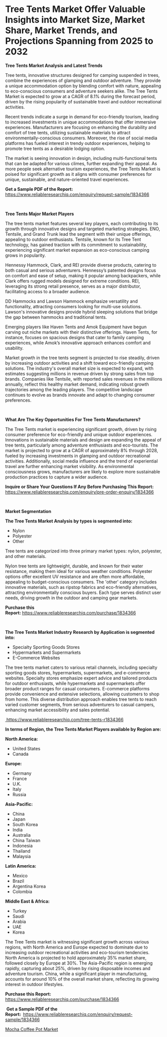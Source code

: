 <p><h1>Tree Tents Market Offer Valuable Insights into Market Size, Market Share, Market Trends, and Projections Spanning from 2025 to 2032</h1></p><p><strong>Tree Tents Market Analysis and Latest Trends</strong></p>
<p><p>Tree tents, innovative structures designed for camping suspended in trees, combine the experiences of glamping and outdoor adventure. They provide a unique accommodation option by blending comfort with nature, appealing to eco-conscious consumers and adventure seekers alike. The Tree Tents Market is expected to grow at a CAGR of 8.1% during the forecast period, driven by the rising popularity of sustainable travel and outdoor recreational activities. </p><p>Recent trends indicate a surge in demand for eco-friendly tourism, leading to increased investments in unique accommodations that offer immersive experiences. Manufacturers are focusing on enhancing the durability and comfort of tree tents, utilizing sustainable materials to attract environmentally-conscious consumers. Moreover, the rise of social media platforms has fueled interest in trendy outdoor experiences, helping to promote tree tents as a desirable lodging option.</p><p>The market is seeing innovation in design, including multi-functional tents that can be adapted for various climes, further expanding their appeal. As more people seek alternative tourism experiences, the Tree Tents Market is poised for significant growth as it aligns with consumer preferences for unique, sustainable, and nature-oriented travel experiences.</p></p>
<p><strong>Get a Sample PDF of the Report:&nbsp;</strong> <a href="https://www.reliableresearchiq.com/enquiry/request-sample/1834366?utm_campaign=3519&utm_medium=2&utm_source=Github&utm_content=ia&utm_term=05042025&utm_id=tree-tents">https://www.reliableresearchiq.com/enquiry/request-sample/1834366</a></p>
<p>&nbsp;</p>
<p><strong>Tree Tents Major Market Players</strong></p>
<p><p>The tree tents market features several key players, each contributing to its growth through innovative designs and targeted marketing strategies. ENO, Tentsile, and Grand Trunk lead the segment with their unique offerings, appealing to outdoor enthusiasts. Tentsile, known for its Tree Tent technology, has gained traction with its commitment to sustainability, experiencing significant market expansion as eco-conscious camping grows in popularity.</p><p>Hennessy Hammock, Clark, and REI provide diverse products, catering to both casual and serious adventurers. Hennessy’s patented designs focus on comfort and ease of setup, making it popular among backpackers, while Clark offers rugged models designed for extreme conditions. REI, leveraging its strong retail presence, serves as a major distributor, facilitating access to a broader audience.</p><p>DD Hammocks and Lawson Hammock emphasize versatility and functionality, attracting consumers looking for multi-use solutions. Lawson's innovative designs provide hybrid sleeping solutions that bridge the gap between hammocks and traditional tents. </p><p>Emerging players like Haven Tents and Amok Equipment have begun carving out niche markets with their distinctive offerings. Haven Tents, for instance, focuses on spacious designs that cater to family camping experiences, while Amok’s innovative approach enhances comfort and usability.</p><p>Market growth in the tree tents segment is projected to rise steadily, driven by increasing outdoor activities and a shift toward eco-friendly camping solutions. The industry's overall market size is expected to expand, with estimates suggesting millions in revenue driven by strong sales from top brands. Companies like Tentsile, with reported sales revenues in the millions annually, reflect this healthy market demand, indicating robust growth trajectories among the leading players. The competitive landscape continues to evolve as brands innovate and adapt to changing consumer preferences.</p></p>
<p>&nbsp;</p>
<p><strong>What Are The Key Opportunities For Tree Tents Manufacturers?</strong></p>
<p><p>The Tree Tents market is experiencing significant growth, driven by rising consumer preference for eco-friendly and unique outdoor experiences. Innovations in sustainable materials and design are expanding the appeal of tree tents, particularly among adventure enthusiasts and eco-tourists. The market is projected to grow at a CAGR of approximately 8% through 2028, fueled by increasing investments in glamping and outdoor recreational activities. Additionally, social media influence and the trend of experiential travel are further enhancing market visibility. As environmental consciousness grows, manufacturers are likely to explore more sustainable production practices to capture a wider audience.</p></p>
<p><strong>Inquire or Share Your Questions If Any Before Purchasing This Report:</strong> <a href="https://www.reliableresearchiq.com/enquiry/pre-order-enquiry/1834366?utm_campaign=3519&utm_medium=2&utm_source=Github&utm_content=ia&utm_term=05042025&utm_id=tree-tents">https://www.reliableresearchiq.com/enquiry/pre-order-enquiry/1834366</a></p>
<p>&nbsp;</p>
<p><strong>Market Segmentation</strong></p>
<p><strong>The Tree Tents Market Analysis by types is segmented into:</strong></p>
<p><ul><li>Nylon</li><li>Polyester</li><li>Other</li></ul></p>
<p><p>Tree tents are categorized into three primary market types: nylon, polyester, and other materials. </p><p>Nylon tree tents are lightweight, durable, and known for their water resistance, making them ideal for various weather conditions. Polyester options offer excellent UV resistance and are often more affordable, appealing to budget-conscious consumers. The 'other' category includes innovative materials, such as ripstop fabrics and eco-friendly alternatives, attracting environmentally conscious buyers. Each type serves distinct user needs, driving growth in the outdoor and camping gear markets.</p></p>
<p><strong>Purchase this Report:&nbsp;</strong><a href="https://www.reliableresearchiq.com/purchase/1834366?utm_campaign=3519&utm_medium=2&utm_source=Github&utm_content=ia&utm_term=05042025&utm_id=tree-tents">https://www.reliableresearchiq.com/purchase/1834366</a></p>
<p>&nbsp;</p>
<p><strong>The Tree Tents Market Industry Research by Application is segmented into:</strong></p>
<p><ul><li>Specialty Sporting Goods Stores</li><li>Hypermarkets and Supermarkets</li><li>E-Commerce Websites</li></ul></p>
<p><p>The tree tents market caters to various retail channels, including specialty sporting goods stores, hypermarkets, supermarkets, and e-commerce websites. Specialty stores emphasize expert advice and tailored products for outdoor enthusiasts, while hypermarkets and supermarkets offer broader product ranges for casual consumers. E-commerce platforms provide convenience and extensive selections, allowing customers to shop from home. This diverse distribution approach enables tree tents to reach varied customer segments, from serious adventurers to casual campers, enhancing market accessibility and sales potential.</p></p>
<p><a href="https://www.reliableresearchiq.com/tree-tents-r1834366?utm_campaign=3519&utm_medium=2&utm_source=Github&utm_content=ia&utm_term=05042025&utm_id=tree-tents">&nbsp;https://www.reliableresearchiq.com/tree-tents-r1834366</a></p>
<p><strong>In terms of Region, the Tree Tents Market Players available by Region are:</strong></p>
<p>
    <p> <strong> North America: </strong>
        <ul>
            <li>United States</li>
            <li>Canada</li>
        </ul>
        </p> 
    <p> <strong> Europe: </strong>
        <ul>
            <li>Germany</li>
            <li>France</li>
            <li>U.K.</li>
            <li>Italy</li>
            <li>Russia</li>
        </ul>
        </p> 
    <p> <strong> Asia-Pacific: </strong>
        <ul>
            <li>China</li>
            <li>Japan</li>
            <li>South Korea</li>
            <li>India</li>
            <li>Australia</li>
            <li>China Taiwan</li>
            <li>Indonesia</li>
            <li>Thailand</li>
            <li>Malaysia</li>
        </ul>
        </p> 
    <p> <strong> Latin America: </strong>
        <ul>
            <li>Mexico</li>
            <li>Brazil</li>
            <li>Argentina Korea</li>
            <li>Colombia</li>
        </ul>
        </p> 
    <p> <strong> Middle East & Africa: </strong>
        <ul>
            <li>Turkey</li>
            <li>Saudi</li>
            <li>Arabia</li>
            <li>UAE</li>
            <li>Korea</li>
        </ul>
    </p>
    </p>
<p><p>The Tree Tents market is witnessing significant growth across various regions, with North America and Europe expected to dominate due to increasing outdoor recreational activities and eco-tourism tendencies. North America is projected to hold approximately 35% market share, followed closely by Europe at 30%. The Asia-Pacific region is emerging rapidly, capturing about 25%, driven by rising disposable incomes and adventure tourism. China, while a significant player in manufacturing, accounts for around 10% of the overall market share, reflecting its growing interest in outdoor lifestyles.</p></p>
<p><strong>Purchase this Report: </strong><a href="https://www.reliableresearchiq.com/purchase/1834366?utm_campaign=3519&utm_medium=2&utm_source=Github&utm_content=ia&utm_term=05042025&utm_id=tree-tents">https://www.reliableresearchiq.com/purchase/1834366</a></p>
<p>&nbsp;<strong>Get a Sample PDF of the Report:&nbsp;&nbsp;</strong><a href="https://www.reliableresearchiq.com/enquiry/request-sample/1834366?utm_campaign=3519&utm_medium=2&utm_source=Github&utm_content=ia&utm_term=05042025&utm_id=tree-tents">https://www.reliableresearchiq.com/enquiry/request-sample/1834366</a></p>
<p><strong></strong></p>
<p><p><a href="https://github.com/popoialraih3/Market-Research-Report-List-1/blob/main/mocha-coffee-pot-market.md?utm_campaign=3519&utm_medium=2&utm_source=Github&utm_content=ia&utm_term=05042025&utm_id=tree-tents">Mocha Coffee Pot Market</a></p></p>